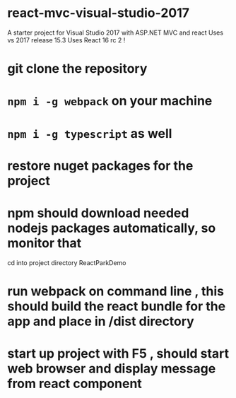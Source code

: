 # react-mvc-visual-studio-2017
A starter project for Visual Studio 2017 with ASP.NET MVC and react
Uses vs 2017 release 15.3
Uses React 16 rc 2 !

# git clone the repository
# <code>npm i -g webpack</code> on your machine
# <code>npm i -g typescript</code> as well
# restore nuget packages for the project
# npm should download needed nodejs packages automatically, so monitor that

cd into project directory ReactParkDemo

# run webpack on command line , this should build the react bundle for the app and place in /dist directory

# start up project with F5 , should start web browser and display message from react component
